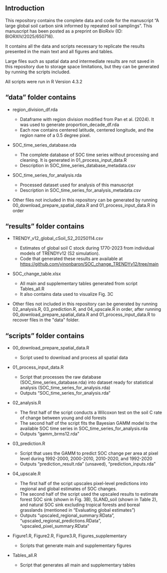 ## Introduction
This repository contains the complete data and code for the manuscript “A large global soil carbon sink informed by repeated soil samplings”.
This manuscript has been posted as a preprint on BioRxiv (ID: BIORXIV/2025/650716).

It contains all the data and scripts necessary to replicate the results presented in the main text and all figures and tables.

Large files such as spatial data and intermediate results are not saved in this repository due to storage space limitations, but they can be generated by running the scripts included.

All scripts were run in R Version 4.3.2


## “data” folder contains

- region_division_df.rda
	- Dataframe with region division modified from Pan et al. (2024). It was used to generate proportion_decade_df.rda
 	- Each row contains centered latitude, centered longitude, and the region name of a 0.5 degree pixel.

- SOC_time_series_database.rda
	- The complete database of SOC time series without processing and cleaning. It is generated in 01_process_input_data.R
	- Description in SOC_time_series_database_metadata.csv

- SOC_time_series_for_analysis.rda
	- Processed dataset used for analysis of this manuscript
	- Description in SOC_time_series_for_analysis_metadata.csv

- Other files not included in this repository can be generated by running 00_download_prepare_spatial_data.R and 01_process_input_data.R in order

## “results” folder contains

- TRENDY_v12_global_cSoil_S2_20250114.csv
	- Estimates of global soil C stock during 1770-2023 from individual models of TRENDYv12 (S2 simulation).
	- Code that generated these results are available at https://github.com/yinonbaron/SOC_change_TRENDYv12/tree/main

- SOC_change_table.xlsx
	- All main and supplementary tables generated from script Tables_all.R
	- It also contains data used to visualize Fig. 3C

- Other files not included in this repository can be generated by running 02_analysis.R, 03_prediction.R, and 04_upscale.R in order, after running 00_download_prepare_spatial_data.R and 01_process_input_data.R to recover files in the "data" folder.

## “scripts” folder contains
- 00_download_prepare_spatial_data.R
	- Script used to download and process all spatial data

- 01_process_input_data.R
	- Script that processes the raw database (SOC_time_series_database.rda) into dataset ready for statistical analysis (SOC_time_series_for_analysis.rda)
	- Outputs “SOC_time_series_for_analysis.rda”

- 02_analysis.R
	- The first half of the script conducts a Wilcoxon test on the soil C rate of change between young and old forests
	- The second half of the script fits the Bayesian GAMM model to the available SOC time series in SOC_time_series_for_analysis.rda
	- Outputs “gamm_brms12.rda”

- 03_prediction.R
	- Script that uses the GAMM to predict SOC change per area at pixel level during 1992-2000, 2000-2010, 2010-2020, and 1992-2020
	- Outputs “prediction_result.rda” (unsaved), “prediction_inputs.rda”

- 04_upscale.R
	- The first half of the script upscales pixel-level predictions into regional and global estimates of SOC changes.
	- The second half of the script used the upscaled results to estimate forest SOC sink (shown in Fig. 3B), SLAND_soil (shown in Table 2), and natural SOC sink excluding tropical forests and boreal grasslands (mentioned in “Evaluating global estimates”)
	- Outputs “upscaled_regional_summary.RData”, “upscaled_regional_predictions.RData”, “upscaled_pixel_summary.RData”

- Figure1.R, Figure2.R, Figure3.R, Figures_supplementary
	- Scripts that generate main and supplementary figures

- Tables_all.R
	- Script that generates all main and supplementary tables

